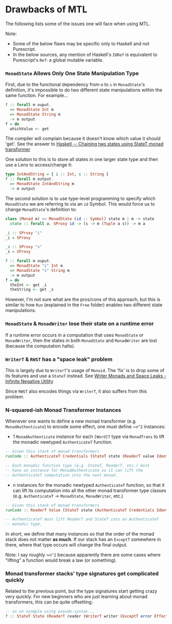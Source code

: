 # Drawbacks of MTL

The following lists some of the issues one will face when using MTL.

Note:
- Some of the below flaws may be specific only to Haskell and not Purescript.
- In the below sources, any mention of Haskell's `IORef` is equivalent to Purescript's `Ref`: a global mutable variable.

### `MonadState` Allows Only One State Manipulation Type

First, due to the functional dependency from `m` to `s` in `MonadState`'s definition, it's impossible to do two different state manipulations within the same function. For example...
```purescript
f :: forall m ouput.
  => MonadState Int m
  => MonadState String m
  -> m output
f = do
  whichValue <- get
```

The compiler will complain because it doesn't know which value it should 'get'. See the answer to [Haskell -- Chaining two states using StateT monad transformer](https://stackoverflow.com/a/49782427)

One solution to this is to store all states in one larger state type and then use a Lens to access/change it:
```purescript
type IntAndString = { i :: Int, s :: String }
f :: forall m output.
  => MonadState IntAndString m
  -> m output
```

The second solution is to use type-level programming to specify which `MonadState` we are referring to via an `id` Symbol. This would force us to change `MonadState`'s definition to:
```purescript
class (Monad m) <= MonadState (id :: Symbol) state m | m -> state
  state :: forall a. SProxy id -> (s -> m (Tuple a s)) -> m a

_i :: SProxy "i"
_i = SProxy

_s :: SProxy "s"
_s = SProxy

f :: forall m ouput.
  => MonadState "i" Int m
  => MonadState "s" String m
  -> m output
f = do
  theInt <- get _i
  theString <- get _s
```

However, I'm not sure what are the pros/cons of this approach, but this is similar to how `Run` (explained in the `Free` folder) enables two different state manipulations.

### `MonadState` & `MonadWriter` lose their state on a runtime error

If a runtime error occurs in a computation that uses `MonadState` or `MonadWriter`, then the states in both `MonadState` and `MonadWriter` are lost (because the computation halts).

### `WriterT` & `RWST` has a "space leak" problem

This is largely due to `WriterT`'s usage of `Monoid`. The 'fix' is to drop some of its features and use a `StateT` instead. See [Writer Monads and Space Leaks - Infinite Negative Utility](https://blog.infinitenegativeutility.com/2016/7/writer-monads-and-space-leaks)

Since `RWST` also encodes things via `WriterT`, it also suffers from this problem.

### N-squared-ish Monad Transformer Instances

Whenever one wants to define a new monad transformer (e.g. `MonadAuthenticate`) to encode some effect, one must define ~`n^2` instances:
- 1 `MonadAuthenticate` instance for each `[Word]T` type via `MonadTrans` to lift the monadic newtyped `AuthenticateT` function.

```purescript
-- Given this stack of monad transformers
runCode :: AuthenticateT Credentials (StateT state (ReaderT value Identity Unit))

-- Each monadic function type (e.g. StateT, ReaderT, etc.) must
-- have an instance for MonadAuthenticate so it can lift the
-- AuthenticateT computation into the next monad.
```

- n instances for the monadic newtyped `AuthenticateT` function, so that it can lift its computation into all the other monad transformer type classes (e.g. `AuthenticateT` -> `MonadState`, `MonadWriter`, etc.)

```purescript
-- Given this stack of monad transformers
runCode :: ReaderT Value (StateT state (AuthenticateT Credentials Identity Unit))

-- AuthenticateT must lift ReaderT and StateT into an AuthenticateT
-- monadic type.
```

In short, we define that many instances so that the order of the monad stack does not matter **as much**. If our stack has an `ExceptT` somewhere in there, where that type occurs will change the final output.

Note: I say roughly **~**`n^2` because apparently there are some cases where "lifting" a function would break a law (or something).

### Monad transformer stacks' type signatures get complicated quickly

Related to the previous point, but the type signatures start getting crazy very quickly. For new beginners who are just learning about monad transformers, this can be quite offsetting:
```purescript
-- as an example using pseudo-syntax...
f :: StateT State (ReaderT reader (WriterT writer (ExceptT error Effect output) output))
```
